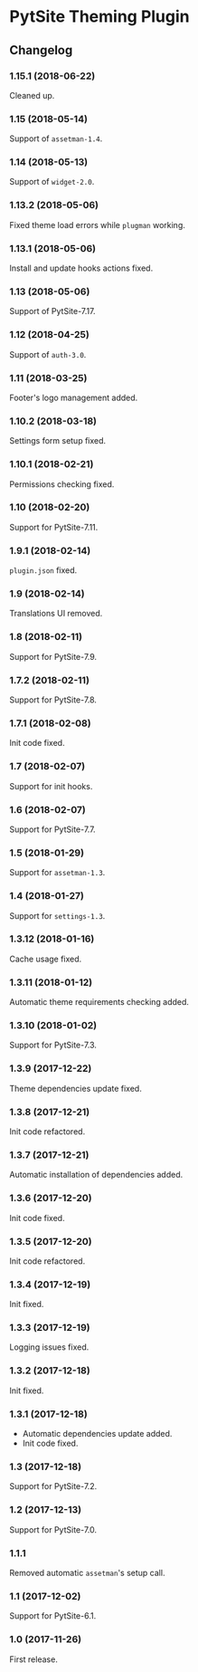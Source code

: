 # PytSite Theming Plugin


## Changelog


### 1.15.1 (2018-06-22)

Cleaned up.


### 1.15 (2018-05-14)

Support of `assetman-1.4`.


### 1.14 (2018-05-13)

Support of `widget-2.0`.


### 1.13.2 (2018-05-06)

Fixed theme load errors while `plugman` working.


### 1.13.1 (2018-05-06)

Install and update hooks actions fixed.


### 1.13 (2018-05-06)

Support of PytSite-7.17.


### 1.12 (2018-04-25)

Support of `auth-3.0`.


### 1.11 (2018-03-25)

Footer's logo management added.


### 1.10.2 (2018-03-18)

Settings form setup fixed.


### 1.10.1 (2018-02-21)

Permissions checking fixed.


### 1.10 (2018-02-20)

Support for PytSite-7.11.


### 1.9.1 (2018-02-14)

`plugin.json` fixed.


### 1.9 (2018-02-14)

Translations UI removed.


### 1.8 (2018-02-11)

Support for PytSite-7.9.


### 1.7.2 (2018-02-11)

Support for PytSite-7.8.


### 1.7.1 (2018-02-08)

Init code fixed.


### 1.7 (2018-02-07)

Support for init hooks.


### 1.6 (2018-02-07)

Support for PytSite-7.7.


### 1.5 (2018-01-29)

Support for `assetman-1.3`.


### 1.4 (2018-01-27)

Support for `settings-1.3`.


### 1.3.12 (2018-01-16)

Cache usage fixed.


### 1.3.11 (2018-01-12)

Automatic theme requirements checking added.


### 1.3.10 (2018-01-02)

Support for PytSite-7.3.


### 1.3.9 (2017-12-22)

Theme dependencies update fixed.


### 1.3.8 (2017-12-21)

Init code refactored.


### 1.3.7 (2017-12-21)

Automatic installation of dependencies added.


### 1.3.6 (2017-12-20)

Init code fixed.


### 1.3.5 (2017-12-20)

Init code refactored.


### 1.3.4 (2017-12-19)

Init fixed.


### 1.3.3 (2017-12-19)

Logging issues fixed.


### 1.3.2 (2017-12-18)

Init fixed.


### 1.3.1 (2017-12-18)

- Automatic dependencies update added.
- Init code fixed.


### 1.3 (2017-12-18)

Support for PytSite-7.2.


### 1.2 (2017-12-13)

Support for PytSite-7.0.


### 1.1.1

Removed automatic `assetman`'s setup call.


### 1.1 (2017-12-02)

Support for PytSite-6.1.


### 1.0 (2017-11-26)

First release.
